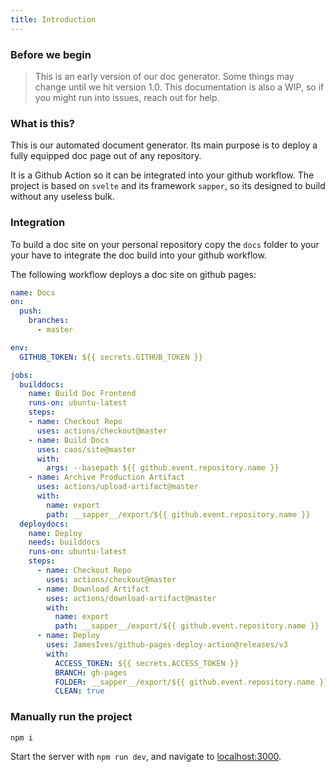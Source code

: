 ```yaml
---
title: Introduction
---
```


### Before we begin

> This is an early version of our doc generator. Some things may change until we hit version 1.0.
> This documentation is also a WIP, so if you might run into issues, reach out for help.

### What is this?

This is our automated document generator. Its main purpose is to deploy a fully equipped doc page out of any repository.

It is a Github Action so it can be integrated into your github workflow.
The project is based on `svelte` and its framework `sapper`, so its designed to build without any useless bulk.

### Integration

To build a doc site on your personal repository copy the `docs` folder to your  your have to integrate the doc build into your github workflow.

The following workflow deploys a doc site on github pages:

```yaml
name: Docs
on:
  push:
    branches:
      - master

env:
  GITHUB_TOKEN: ${{ secrets.GITHUB_TOKEN }}

jobs:
  builddocs:
    name: Build Doc Frontend
    runs-on: ubuntu-latest
    steps:
    - name: Checkout Repo
      uses: actions/checkout@master
    - name: Build Docs
      uses: caos/site@master
      with:
        args: --basepath ${{ github.event.repository.name }}
    - name: Archive Production Artifact
      uses: actions/upload-artifact@master
      with:
        name: export
        path: __sapper__/export/${{ github.event.repository.name }}
  deploydocs:
    name: Deploy
    needs: builddocs
    runs-on: ubuntu-latest
    steps:
      - name: Checkout Repo
        uses: actions/checkout@master
      - name: Download Artifact
        uses: actions/download-artifact@master
        with:
          name: export
          path: __sapper__/export/${{ github.event.repository.name }}
      - name: Deploy
        uses: JamesIves/github-pages-deploy-action@releases/v3
        with:
          ACCESS_TOKEN: ${{ secrets.ACCESS_TOKEN }}
          BRANCH: gh-pages
          FOLDER: __sapper__/export/${{ github.event.repository.name }}
          CLEAN: true

```

### Manually run the project

```bash
npm i
```

Start the server with `npm run dev`, and navigate to [localhost:3000](http://localhost:3000).

